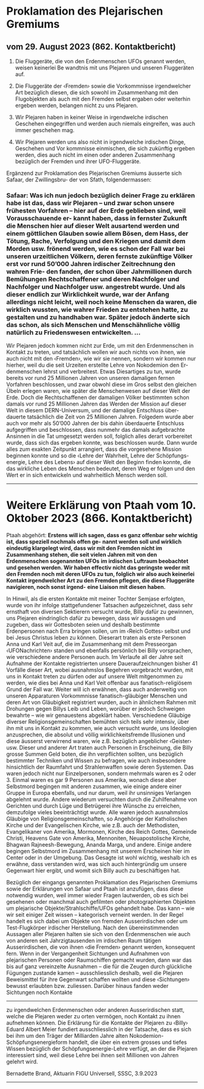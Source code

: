 # Proklamation des Plejarischen Gremiums

## vom 29. August 2023 (862. Kontaktbericht)

 1. Die Fluggeräte, die von den Erdenmenschen UFOs genannt werden, weisen keinerlei Be wandtnis mit uns Plejaren und unseren Fluggeräten auf.

 2. Die Fluggeräte der ‹Fremden› sowie die Vorkommnisse irgendwelcher Art bezüglich diesen,
 die sich sowohl im Zusammenhang mit den Flugobjekten als auch mit den Fremden selbst ergaben oder weiterhin ergeben werden, belangen nicht zu uns Plejaren.

 3. Wir Plejaren haben in keiner Weise in irgendwelche irdischen Geschehen eingegriffen und
 werden auch niemals eingreifen, was auch immer geschehen mag.

 4. Wir Plejaren werden uns also nicht in irgendwelche irdischen Dinge, Geschehen und Vor kommnisse einmischen, die sich zukünftig ergeben werden, dies auch nicht im einen oder anderen Zusammenhang bezüglich der Fremden und ihrer UFO-Fluggeräte. 

 Ergänzend zur Proklamation des Plejarischen Gremiums äusserte sich Safaar, der Zwillingsbru- der von Sfath, folgendermassen:

### Safaar: Was ich nun jedoch bezüglich deiner Frage zu erklären habe ist das, dass wir Plejaren – und zwar schon unsere frühesten Vorfahren – hier auf der Erde geblieben sind, weil Vorausschauende er- kannt haben, dass in fernster Zukunft die Menschen hier auf dieser Welt ausartend werden und einem göttlichen Glauben sowie allem Bösen, dem Hass, der Tötung, Rache, Verfolgung und den Kriegen und damit dem Morden usw. frönend werden, wie es schon der Fall war bei unseren urzeitlichen Völkern, deren fernste zukünftige Völker erst vor rund 50’000 Jahren irdischer Zeitrechnung den wahren Frie- den fanden, der schon über Jahrmillionen durch Bemühungen Rechtschaffener und deren Nachfolger und Nachfolger und Nachfolger usw. angestrebt wurde. Und als dieser endlich zur Wirklichkeit wurde, war der Anfang allerdings nicht leicht, weil noch keine Menschen da waren, die wirklich wussten, wie wahrer Frieden zu entstehen hatte, zu gestalten und zu handhaben war. Später jedoch änderte sich das schon, als sich Menschen und Menschähnliche völlig natürlich zu Friedenswesen entwickelten. …
 Wir Plejaren jedoch kommen nicht zur Erde, um mit den Erdenmenschen in Kontakt zu treten, und tatsächlich wollen wir auch nichts von ihnen, wie auch nicht mit den ‹Fremden›, wie wir sie nennen, sondern wir kommen nur hierher, weil du die seit Urzeiten erstellte Lehre von Nokodemion den Er- denmenschen lehrst und verbreitest. Etwas Diesartiges zu tun, wurde bereits vor rund 25 Millionen Jahren von unseren damaligen fernen Vorfahren beschlossen, und zwar obwohl diese im Gros selbst den gleichen Übeln erlegen waren, wie später die Menschenwesen auf dieser Welt der Erde. Doch die Rechtschaffenen der damaligen Völker bestimmten schon damals vor rund 25 Millionen Jahren das Werden der Mission auf dieser Welt in diesem DERN-Universum, und der damalige Entschluss über- dauerte tatsächlich die Zeit von 25 Millionen Jahren. Folgedem wurde aber auch vor mehr als 50’000 Jahren der bis dahin überdauerte Entschluss aufgegriffen und beschlossen, dass nunmehr das damals aufgebrachte Ansinnen in die Tat umgesetzt werden soll, folglich alles derart vorbereitet wurde, dass sich das ergeben konnte, was beschlossen wurde. Dann wurde alles zum exakten Zeitpunkt arrangiert, dass die vorgesehene Mission beginnen konnte und so die ‹Lehre der Wahrheit, Lehre der Schöpfungs- energie, Lehre des Lebens› auf dieser Welt den Beginn finden konnte, die das wirkliche Leben des Menschen bedeutet, deren Weg er folgen und den Wert er in sich entwickeln und wahrheitlich Mensch werden soll.


-----

# Weitere Erklärung von Ptaah vom 10. Oktober 2023 (866. Kontaktbericht)

Ptaah abgehört:
**Erstens will ich sagen, dass es ganz offenbar sehr wichtig ist, dass speziell nochmals offen ge-**
**nannt werden soll und wirklich eindeutig klargelegt wird, dass wir mit den Fremden nicht im**
**Zusammenhang stehen, die seit vielen Jahren mit von den Erdenmenschen sogenannten UFOs**
**im irdischen Luftraum beobachtet und gesehen werden. Wir haben effectiv nicht das geringste**
**weder mit den Fremden noch mit deren UFOs zu tun, folglich wir also auch keinerlei Kontakt**
**irgendwelcher Art zu den Fremden pflegen, die diese Fluggeräte navigieren, noch sonst irgend-**
**eine Liaison mit diesen haben.**

In Hinwil, als die ersten Kontakte mit meiner Tochter Semjase erfolgten, wurde von ihr infolge
stattgefundener Tatsachen aufgezeichnet, dass sehr ernsthaft von diversen Sektierern versucht
wurde, Billy dafür zu gewinnen, uns Plejaren eindringlich dafür zu bewegen, dass wir aussagen
und zugeben, dass wir Gottesboten seien und deshalb bestimmte Erdenpersonen nach Erra bringen sollen, um im ‹Reich Gottes› selbst und bei Jesus Christus leben zu können. Dieserart traten
als erste Personen Anna und Karl Veit auf, die im Zusammenhang mit dem Presseorgan ‹UFONachrichten› standen und ebenfalls persönlich bei Billy vorsprachen, wie verschiedene andere
Personen auch. Im Verlaufe all der Jahre seit Aufnahme der Kontakte registrierten unsere Daueraufzeichnungen bisher 41 Vorfälle dieser Art, wobei ausnahmslos Begehren vorgebracht wurden,
mit uns in Kontakt treten zu dürfen oder auf unsere Welt mitgenommen zu werden, wie dies bei
Anna und Karl Veit offenbar aus fanatisch-religiösem Grund der Fall war.
Weiter will ich erwähnen, dass auch anderweitig von unseren Apparaturen Vorkommnisse fanatisch-gläubiger Menschen und deren Art von Gläubigkeit registriert wurden, auch in ähnlichem
Rahmen mit Drohungen gegen Billys Leib und Leben, worüber er jedoch Schweigen bewahrte –
wie wir genauestens abgeklärt haben. Verschiedene Gläubige diverser Religionsgemeinschaften
bemühten sich teils sehr intensiv, über ihn mit uns in Kontakt zu kommen, wie auch versucht
wurde, uns Ideologien anzusprechen, die absolut und völlig wirklichkeitsfremde Illusionen und
diese äusserst verwirrend waren, wie z.B. bezüglich angeblicher ‹Geister› usw. Dieser und anderer
Art traten auch Personen in Erscheinung, die Billy grosse Summen Geld boten, die ihn verpflichten
sollten, uns bezüglich bestimmter Techniken und Wissen zu befragen, wie auch insbesondere
hinsichtlich der Raumfahrt und Strahlenwaffen sowie deren Systemen. Das waren jedoch nicht
nur Einzelpersonen, sondern mehrmals waren es 2 oder 3. Einmal waren es gar 9 Personen aus
Amerika, wonach diese aber Selbstmord begingen mit anderen zusammen, wie einige andere
einer Gruppe in Europa ebenfalls, und nur darum, weil ihr unsinniges Verlangen abgelehnt wurde.
Andere wiederum versuchten durch die Zuhilfenahme von Gerichten und durch Lüge und Betrügerei ihre Wünsche zu erreichen, demzufolge vieles beeinträchtigt wurde. Alle waren jedoch ausnahmslos Gläubige von Religionsgemeinschaften, so Angehörige der Katholischen Kirche und der
Evangelischen Kirche, wie z.B. auch der Methodisten, Evangelikaner von Amerika, Mormonen, Kirche des Reich Gottes, Gemeinde Christi, Heavens Gate von Amerika, Mennoniten, Neuapostolische
Kirche, Bhagwan Rajneesh-Bewegung, Ananda Marga, und andere. Einige andere begingen Selbstmord im Zusammenhang mit unserem Erscheinen hier im Center oder in der Umgebung. Das
Gesagte ist wohl wichtig, weshalb ich es erwähne, dass verstanden wird, was sich auch hintergründig um unsere Gegenwart hier ergibt, und womit sich Billy auch zu beschäftigen hat.

Bezüglich der eingangs genannten Proklamation des Plejarischen Gremiums sowie der Erklärungen von Safaar
und Ptaah ist anzufügen, dass diese notwendig wurden, weil immer wieder Fragen lautwerden, ob es sich bei
gesehenen oder manchmal auch gefilmten oder photographierten Objekten um plejarische Objekte/Strahlschiffe/UFOs gehandelt habe. Das kann – wie wir seit einiger Zeit wissen – kategorisch verneint werden. In der
Regel handelt es sich dabei um Objekte von fremden Ausserirdischen oder um Test-Flugkörper irdischer Herstellung. Nach den übereinstimmenden Aussagen aller Plejaren halten sie sich von den Erdenmenschen wie auch
von anderen seit Jahrzigtausenden im irdischen Raum tätigen Ausserirdischen, die von ihnen ‹die Fremden› genannt werden, konsequent fern.
Wenn in der Vergangenheit Sichtungen und Aufnahmen von plejarischen Personen oder Raumschiffen gemacht
wurden, dann war das bis auf ganz vereinzelte Ausnahmen – die für die Zeugen durch glückliche Fügungen zustande kamen – ausschliesslich deshalb, weil die Plejaren Beweismittel für ihre Gegenwart schaffen wollten und
diese ‹Sichtungen› bewusst erlaubten bzw. zuliessen. Darüber hinaus fanden weder Sichtungen noch Kontakte


-----

zu irgendwelchen Erdenmenschen oder anderen Ausserirdischen statt, welche die Plejaren weder zu orten vermögen, noch Kontakt zu ihnen aufnehmen können.
Die Erklärung für die Kontakte der Plejaren zu ‹Billy› Eduard Albert Meier fundiert ausschliesslich in der Tatsache,
dass es sich bei ihm um den Träger der Milliarden Jahre alten Nokodemion-Schöpfungsenergieform handelt, die
über ein extrem grosses und tiefes Wissen bezüglich der Schöpfungsenergie-Lehre verfügt, an der die Plejaren
interessiert sind, weil diese Lehre bei ihnen seit Millionen von Jahren gelehrt wird.

Bernadette Brand, Aktuarin FIGU Universell, SSSC, 3.9.2023


-----

